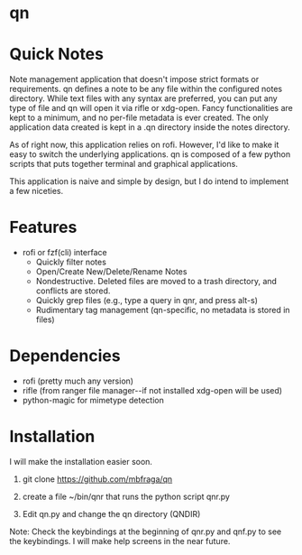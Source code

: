 # qn

# Quick Notes

Note management application that doesn't impose strict formats or requirements.
qn defines a note to be any file within the configured notes directory. While
text files with any syntax are preferred, you can put any type of file and qn
will open it via rifle or xdg-open. Fancy functionalities are kept to a
minimum, and no per-file metadata is ever created. The only application data
created is kept in a .qn directory inside the notes directory.

As of right now, this application relies on rofi. However, I'd like to make it
easy to switch the underlying applications. qn is composed of a few python
scripts that puts together terminal and graphical applications.

This application is naive and simple by design, but I do intend to implement a
few niceties.

# Features
* rofi or fzf(cli) interface
   - Quickly filter notes
   - Open/Create New/Delete/Rename Notes
   - Nondestructive. Deleted files are moved to a trash directory, and
     conflicts are stored.
   - Quickly grep files (e.g., type a query in qnr, and press alt-s)
   - Rudimentary tag management (qn-specific, no metadata is stored in files)

# Dependencies

* rofi (pretty much any version)
* rifle (from ranger file manager--if not installed xdg-open will be used)
* python-magic for mimetype detection

# Installation
I will make the installation easier soon.

1. git clone https://github.com/mbfraga/qn

2. create a file ~/bin/qnr that runs the python script qnr.py 

3. Edit qn.py and change the qn directory (QNDIR)

Note: Check the keybindings at the beginning of qnr.py and qnf.py to see the
keybindings. I will make help screens in the near future.

